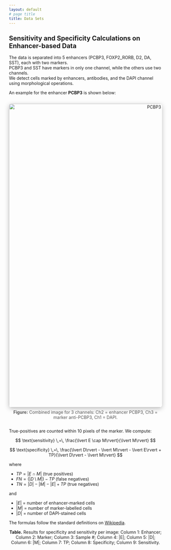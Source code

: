 ```yaml
---
layout: default
# page title
title: Data Sets
---
```


## Sensitivity and Specificity Calculations on Enhancer-based Data

The data is separated into 5 enhancers (PCBP3, FOXP2_RORB, D2, DA, SST), each with two markers.  
PCBP3 and SST have markers in only one channel, while the others use two channels.  
We detect cells marked by enhancers, antibodies, and the DAPI channel using morphological operations.

An example for the enhancer **PCBP3** is shown below:

<div style="text-align:center; margin:2em 0;">
  <img src="{{ '/assets/images/PCBp3_antiPCBp3.png' | relative_url }}" alt="PCBP3 Example" style="width:1000px; height:auto; object-fit:contain; border-radius:8px; box-shadow:0 4px 16px rgba(0,0,0,0.25);">
  <div style="margin-top:0.5em; color:#555; font-size:1em;"><strong>Figure:</strong> Combined image for 3 channels: Ch2 = enhancer PCBP3, Ch3 = marker anti-PCBP3, Ch1 = DAPI.</div>
</div>

True-positives are counted within 10 pixels of the marker. We compute:

<script src="https://cdnjs.cloudflare.com/ajax/libs/mathjax/2.7.4/MathJax.js?config=default"></script>

$$
\text{sensitivity} \,=\, \frac{\lvert E \cap M\rvert}{\lvert M\rvert}
$$

$$
\text{specificity} \,=\, \frac{\lvert D\rvert - \lvert M\rvert - \lvert E\rvert + TP}{\lvert D\rvert - \lvert M\rvert}
$$

where

- $TP = \lvert E \cap M\rvert$ (true positives)  
- $FN = (\lvert D \setminus M\rvert) - TP$ (false negatives)  
- $TN = \lvert D\rvert - \lvert M\rvert - \lvert E\rvert + TP$ (true negatives)

and

- $\lvert E\rvert$ = number of enhancer-marked cells  
- $\lvert M\rvert$ = number of marker-labelled cells  
- $\lvert D\rvert$ = number of DAPI-stained cells

The formulas follow the standard definitions on [Wikipedia](https://en.wikipedia.org/wiki/Sensitivity_and_specificity).

<p align="center">
<strong>Table.</strong> Results for specificity and sensitivity per image:  
Column 1: Enhancer;  Column 2: Marker;  Column 3: Sample #;  Column 4: |E|;  Column 5: |D|;  Column 6: |M|;  Column 7: TP;  Column 8: Specificity;  Column 9: Sensitivity.
</p>

<div id="enhancer-table-container" style="overflow-x:auto; margin:2em 0;"></div>

<!-- PapaParse and thumbnail JS -->
<script src="https://cdn.jsdelivr.net/npm/papaparse@5.4.1/papaparse.min.js"></script>
<script>
  // Build Google Drive thumbnail URL from file ID
  function driveThumbnailURL(fileId, size = 80) {
    return `https://drive.google.com/thumbnail?id=${fileId}&sz=${size}`;
  }

  // Fetch CSV and render table
  fetch('/assets/data/example.csv')
    .then(res => res.text())
    .then(csv => {
      Papa.parse(csv, {
        header: true,
        skipEmptyLines: true,
        complete(results) {
          const data = results.data;
          let html = '<table style="border-collapse:collapse;width:100%;font-size:1em;font-family:Segoe UI,Arial,sans-serif;">';
          html += '<thead><tr style="background:#f2f2f2;">';

          // headers
          Object.keys(data[0]).forEach(key => {
            html += `<th style="padding:8px;border:1px solid #ddd;">${key}</th>`;
          });
          html += '</tr></thead><tbody>';

          // rows
          data.forEach((row, i) => {
            html += `<tr style="background:${i % 2 === 0 ? '#fff' : '#f9f9f9'};">`;
            Object.entries(row).forEach(([key, cell]) => {
              let content = cell;
              if (key === 'ThumbnailID' && cell) {
                const thumb = driveThumbnailURL(cell);
                content = `<img src="${thumb}" width="80" style="border-radius:4px;" alt="thumb"/>`;
              }
              html += `<td style="padding:8px;border:1px solid #ddd;text-align:center;">${content}</td>`;
            });
            html += '</tr>';
          });

          html += '</tbody></table>';
          document.getElementById('enhancer-table-container').innerHTML = html;
        }
      });
    })
    .catch(err => console.error('CSV load error:', err));
</script>
